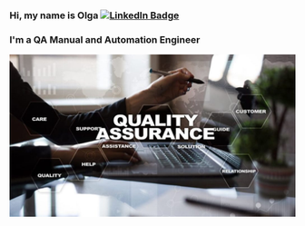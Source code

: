 <h3> Hi, my name is Olga 
<a href="(https://www.linkedin.com/in/olga-vorontsova/)">
  <img src="https://img.shields.io/badge/LinkedIn-blue?style=for-the-badge&logo=linkedin&logoColor=white" alt="LinkedIn Badge"/>
  </a>
<h3> I'm a QA Manual and Automation Engineer </h3>

![Screnshot](https://github.com/OlVoron/OlVoron/blob/main/quality-assurance-company-1024x581-1.jpg)

